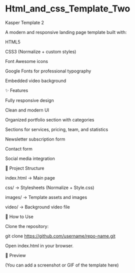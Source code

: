# Html_and_css_Template_Two

Kasper Template 2

A modern and responsive landing page template built with:

HTML5

CSS3 (Normalize + custom styles)

Font Awesome icons

Google Fonts for professional typography

Embedded video background

✨ Features

Fully responsive design

Clean and modern UI

Organized portfolio section with categories

Sections for services, pricing, team, and statistics

Newsletter subscription form

Contact form

Social media integration

📂 Project Structure

index.html → Main page

css/ → Stylesheets (Normalize + Style.css)

images/ → Template assets and images

video/ → Background video file

🚀 How to Use

Clone the repository:

git clone https://github.com/username/repo-name.git


Open index.html in your browser.

📸 Preview

(You can add a screenshot or GIF of the template here)
